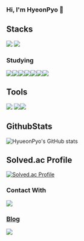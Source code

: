 ### Hi, I'm HyeonPyo 👋

## Stacks
<a href="https://spring.io/" target="_blank"><img src="https://img.shields.io/badge/Spring-6DB33F?style=flat-square&logo=spring&logoColor=white"/></a>
<a href="https://hibernate.org/" target="_blank"><img src="https://img.shields.io/badge/Hibernate-59666C?style=flat-square&logo=Hibernate&logoColor=white"/></a>

### Studying
<img src="https://img.shields.io/badge/SpringSecurity-6DB33F?style=flat-square&logo=springsecurity&logoColor=white"/><a href="https://www.docker.com/" target="_blank"><img src="https://img.shields.io/badge/Docker-2496ED?style=flat-square&logo=Docker&logoColor=white"/></a><a href="https://www.jenkins.io/" target="_blank"><img src="https://img.shields.io/badge/Jenkins-D24939?style=flat-square&logo=Jenkins&logoColor=white"/></a><img src="https://img.shields.io/badge/TDD-6DB33F?style=flat-square&logo=Cachet&logoColor=white"/><img src="https://img.shields.io/badge/HexagonalArchitecture-360D3A?style=flat-square&logo=&logoColor=white"/><a href="https://kotlinlang.org/" target="_blank"><img src="https://img.shields.io/badge/Kotlin-7F52FF?style=flat-square&logo=kotlin&logoColor=white"/></a><img src="https://img.shields.io/badge/CleanCode-000000?style=flat-square&logo=&logoColor=white"/>

## Tools
<img src="https://img.shields.io/badge/Intellij-000000?style=flat-square&logo=IntelliJ IDEA&logoColor=white"/> <img src="https://img.shields.io/badge/Ubuntu-E95420?style=flat-square&logo=Ubuntu&logoColor=white"/><img src="https://img.shields.io/badge/VSCode-007ACC?style=flat-square&logo=Visual Studio Code&logoColor=white"/>

## GithubStats
![HyueonPyo's GitHub stats](https://github-readme-stats.vercel.app/api?username=tadaHP&show_icons=true&theme=dark)

## Solved.ac Profile
[![Solved.ac Profile](http://mazassumnida.wtf/api/v2/generate_badge?boj=gusvy0220)](https://solved.ac/gusvy0220/)



### Contact With
<a href="mailto:gusvy0220@gmail.com" target="_blank"><img src="https://img.shields.io/badge/Gmail-EA4335?style=flat-square&logo=gmail&logoColor=white"/>

### Blog
<a href="https://velog.io/@tadap" target="_blank"><img src="https://img.shields.io/badge/Velog-20C997?style=flat-square&logo=Vellog&logoColor=white"/>


